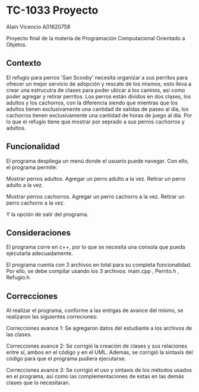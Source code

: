 # TC-1033 Proyecto
Alain Vicencio A01620758

Proyecto final de la materia de Programación Computacional Orientado a Objetos. 

## Contexto
El refugio para perros 'San Scooby' necesita organizar a sus perritos para ofrecer un mejor servicio de adopción y rescate de los mismos, esto lleva a crear una estrucutra de clases para poder ubicar a los caninos, así como poder agregar y retirar perritos. Los perros están dividos en dos clases, los adultos y los cachorros, con la diferencia siendo que mientras que los adultos tienen exclusivamente una cantidad de salidas de paseo al día, los cachorros tienen exclusivamente una cantidad de horas de juego al día. Por lo que el refugio tiene que mostrar por seprado a sus perros cachorros y adultos. 

## Funcionalidad
El programa despliega un menú donde el usuario puede navegar. Con ello, el programa permite:
   
   Mostrar perros adultos.
   Agregar un perro adulto a la vez.
   Retirar un perro adulto a la vez.
 
   Mostrar perros cachorros.
   Agregar un perro cachorro a la vez.
   Retirar un perro cachorro a la vez. 
   
   Y la opción de salir del programa.


## Consideraciones
El programa corre en c++, por lo que se necesita una consola que pueda ejecutarla adecuadamente.

El programa cuenta con 3 archivos en total para su completa funcionalidad. Por ello, se debe compilar usando los 3 archivos:
   main.cpp ,
   Perrito.h ,
   Refugio.h


## Correcciones
Al realizar el programa, conforme a las entrgas de avance del mismo, se realizaron las siguientes correciones:

   Correcciones avance 1: Se agregaron datos del estudiante a los archivos de las clases.
   
   Correcciones avance 2: Se corrigió la creación de clases y sus relaciones entre sí, ambos en el código y en el UML. Además, se corrigió la síntaxis del código para que el programa pudiera ejecutarse.
   
   Correcciones avance 3: Se corrigió el uso y sintaxis de los métodos usados en el programa, así como las complementaciones de estas en las demás clases que lo necesitaran. 
